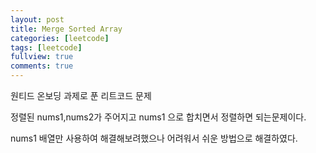 ```yaml
---
layout: post
title: Merge Sorted Array
categories: [leetcode]
tags: [leetcode]
fullview: true
comments: true
---
```



원티드 온보딩 과제로 푼 리트코드 문제<br>

정렬된 nums1,nums2가 주어지고 nums1 으로 합치면서 정렬하면 되는문제이다.<br>

nums1 배열만 사용하여 해결해보려했으나 어려워서 쉬운 방법으로 해결하였다.<br>


<link rel="stylesheet" href="//cdnjs.cloudflare.com/ajax/libs/highlight.js/9.12.0/styles/default.min.css">
<script src="//cdnjs.cloudflare.com/ajax/libs/highlight.js/9.12.0/highlight.min.js"></script>
 <script>hljs.initHighlightingOnLoad();</script>





